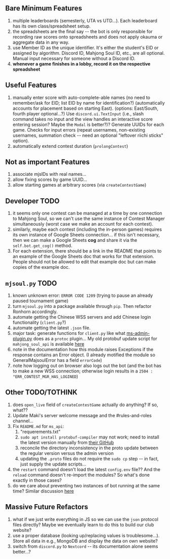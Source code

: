 ## Bare Minimum Features
1. multiple leaderboards (semesterly, UTA vs UTD...). Each leaderboard has its own class/spreadsheet setup.
1. the spreadsheets are the final say -- the bot is only responsible for recording raw scores onto spreadsheets and does not apply okauma or aggregate data in any way.
1. use Member ID as the unique identifier. It's either the student's EID or assigned by algorithm. Discord ID, Mahjong Soul ID, etc., are all optional. Manual input necessary for someone without a Discord ID.
1. **whenever a game finishes in a lobby, record it on the respective spreadsheet**

## Useful Features
1. manually enter score with auto-complete-able names (no need to remember/ask for EID; list EID by name for identification?) (automatically accounts for placement based on starting East). (options: East/South, fourth player optional...?) Use `discord.ui.TextInput` (i.e., slash command takes no input and the view handles an interactive score entering session? Maybe the `Modal` is better?)? Generate UUIDs for each game. Checks for input errors (repeat usernames, non-existing usernames, summation check -- need an optional "leftover riichi sticks" option).
1. automatically extend contest duration (`prolongContest`)

## Not as important Features
1. associate mjsIDs with real names...
1. allow fixing scores by game UUID...
1. allow starting games at arbitrary scores (via `createContestGame`)

## Developer TODO
1. it seems only one contest can be managed at a time by one connection to Mahjong Soul, so we can't use the same instance of Contest Manager simultaneously (worst case we make an account for each contest).
1. similarly, maybe each contest (including the in-person games) requires its own instance of Google Sheets connection... if this isn't necessary, then we can make a Google Sheets **cog** and share it via the `self.bot.get_cog()` method.
1. For each extension, there should be a link in the README that points to an example of the Google Sheets doc that works for that extension. People should not be allowed to edit that example doc but can make copies of the example doc.

## `mjsoul.py` TODO
1. known unknown error: `ERROR CODE 1209` (trying to pause an already paused tournament game)
1. turn `mjsoul.py` into a package available through `pip`. Then refactor Ronhorn accordingly.
1. automate getting the Chinese WSS servers and add Chinese login functionality (`client.py`?)
1. automate getting the latest `.json` file.
1. major task: generate functions for `client.py` like what [ms-admin-plugin.py](https://github.com/MahjongRepository/mahjong_soul_api/blob/master/ms_tournament/ms-admin-plugin.py) does as a `protoc` plugin... My old protobuf update script for `mahjong_soul_api` is available [here](https://github.com/peter1357908/Ronhorn/blob/578bbe39ba90bd7ecde4d6997e1337e53eab1aa6/modules/mahjongsoul/protocol/update_proto_liqi_admin.sh)
1. note in the documentation how this module raises Exceptions if the response contains an Error object. (I already motified the module so GeneralMajsoulError has a field `errorCode`)
1. note how logging out on browser also logs out the bot (and the bot has to make a new WSS connection; otherwise login results in a `2504 : "ERR_CONTEST_MGR_HAS_LOGINED`)

## Other TODO/TOTHINK
1. does `open_live` field of `createContestGame` actually do anything? If so, what??
1. Update Maki's server welcome message and the #rules-and-roles channel...
1. Fix `README.md` for `ms_api`:
    1. "requerements.txt"
    1. `sudo apt install protobuf-compiler` may not work; need to install the latest version manually from [their GitHub](https://github.com/protocolbuffers/protobuf/releases)
    1. reconcile the directory inconsistency in the proto update between the regular version versus the admin version
    1. updating the `.proto` files do not require the `sudo cp` step -- in fact, just supply the update scripts...
1. the `restart` command doesn't load the latest `config.env` file?? And the `reload` command doesn't re-import the modules? So what's done exactly in those cases?
1. do we care about preventing two instances of bot running at the same time? Similar discussion [here](https://github.com/serenity-rs/serenity/issues/1054)

## Massive Future Refactors
1. what if we just write everything in JS so we can use the `json` protocol files directly? Maybe we eventually learn to do this to build our club website?
1. use a proper database (looking up/replacing values is troublesome...). Store all data in e.g., MongoDB and display the data on own website?
1. switch from `discord.py` to `Nextcord` -- its documentation alone seems better...?
